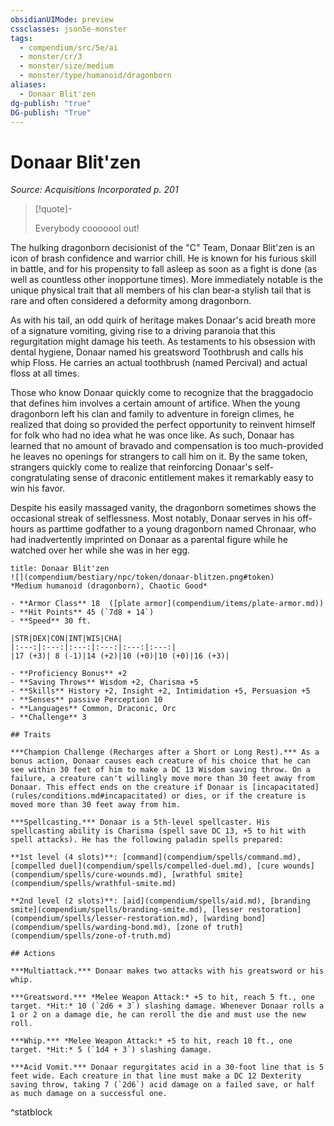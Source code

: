 ```yaml
---
obsidianUIMode: preview
cssclasses: json5e-monster
tags:
  - compendium/src/5e/ai
  - monster/cr/3
  - monster/size/medium
  - monster/type/humanoid/dragonborn
aliases:
  - Donaar Blit'zen
dg-publish: "true"
DG-publish: "True"
---
```

# Donaar Blit'zen
*Source: Acquisitions Incorporated p. 201*  

> [!quote]-  
> 
> Everybody cooooool out!

The hulking dragonborn decisionist of the "C" Team, Donaar Blit'zen is an icon of brash confidence and warrior chill. He is known for his furious skill in battle, and for his propensity to fall asleep as soon as a fight is done (as well as countless other inopportune times). More immediately notable is the unique physical trait that all members of his clan bear-a stylish tail that is rare and often considered a deformity among dragonborn.

As with his tail, an odd quirk of heritage makes Donaar's acid breath more of a signature vomiting, giving rise to a driving paranoia that this regurgitation might damage his teeth. As testaments to his obsession with dental hygiene, Donaar named his greatsword Toothbrush and calls his whip Floss. He carries an actual toothbrush (named Percival) and actual floss at all times.

Those who know Donaar quickly come to recognize that the braggadocio that defines him involves a certain amount of artifice. When the young dragonborn left his clan and family to adventure in foreign climes, he realized that doing so provided the perfect opportunity to reinvent himself for folk who had no idea what he was once like. As such, Donaar has learned that no amount of bravado and compensation is too much-provided he leaves no openings for strangers to call him on it. By the same token, strangers quickly come to realize that reinforcing Donaar's self-congratulating sense of draconic entitlement makes it remarkably easy to win his favor.

Despite his easily massaged vanity, the dragonborn sometimes shows the occasional streak of selflessness. Most notably, Donaar serves in his off-hours as parttime godfather to a young dragonborn named Chronaar, who had inadvertently imprinted on Donaar as a parental figure while he watched over her while she was in her egg.

```ad-statblock
title: Donaar Blit'zen
![](compendium/bestiary/npc/token/donaar-blitzen.png#token)
*Medium humanoid (dragonborn), Chaotic Good*

- **Armor Class** 18  ([plate armor](compendium/items/plate-armor.md))
- **Hit Points** 45 (`7d8 + 14`)
- **Speed** 30 ft.

|STR|DEX|CON|INT|WIS|CHA|
|:---:|:---:|:---:|:---:|:---:|:---:|
|17 (+3)| 8 (-1)|14 (+2)|10 (+0)|10 (+0)|16 (+3)|

- **Proficiency Bonus** +2
- **Saving Throws** Wisdom +2, Charisma +5
- **Skills** History +2, Insight +2, Intimidation +5, Persuasion +5
- **Senses** passive Perception 10
- **Languages** Common, Draconic, Orc
- **Challenge** 3

## Traits

***Champion Challenge (Recharges after a Short or Long Rest).*** As a bonus action, Donaar causes each creature of his choice that he can see within 30 feet of him to make a DC 13 Wisdom saving throw. On a failure, a creature can't willingly move more than 30 feet away from Donaar. This effect ends on the creature if Donaar is [incapacitated](rules/conditions.md#incapacitated) or dies, or if the creature is moved more than 30 feet away from him.

***Spellcasting.*** Donaar is a 5th-level spellcaster. His spellcasting ability is Charisma (spell save DC 13, +5 to hit with spell attacks). He has the following paladin spells prepared:

**1st level (4 slots)**: [command](compendium/spells/command.md), [compelled duel](compendium/spells/compelled-duel.md), [cure wounds](compendium/spells/cure-wounds.md), [wrathful smite](compendium/spells/wrathful-smite.md)

**2nd level (2 slots)**: [aid](compendium/spells/aid.md), [branding smite](compendium/spells/branding-smite.md), [lesser restoration](compendium/spells/lesser-restoration.md), [warding bond](compendium/spells/warding-bond.md), [zone of truth](compendium/spells/zone-of-truth.md)

## Actions

***Multiattack.*** Donaar makes two attacks with his greatsword or his whip.

***Greatsword.*** *Melee Weapon Attack:* +5 to hit, reach 5 ft., one target. *Hit:* 10 (`2d6 + 3`) slashing damage. Whenever Donaar rolls a 1 or 2 on a damage die, he can reroll the die and must use the new roll.

***Whip.*** *Melee Weapon Attack:* +5 to hit, reach 10 ft., one target. *Hit:* 5 (`1d4 + 3`) slashing damage.

***Acid Vomit.*** Donaar regurgitates acid in a 30-foot line that is 5 feet wide. Each creature in that line must make a DC 12 Dexterity saving throw, taking 7 (`2d6`) acid damage on a failed save, or half as much damage on a successful one.
```
^statblock